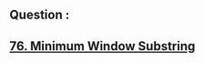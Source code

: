 ## Question : 
<h2> <a href="https://leetcode.com/problems/minimum-window-substring/">76. Minimum Window Substring</a>
